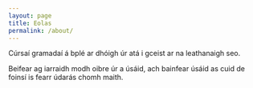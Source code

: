 ```yaml
---
layout: page
title: Eolas
permalink: /about/
---
```

Cúrsaí gramadaí á bplé ar dhóigh úr atá
i gceist ar na leathanaigh seo.

Beifear ag iarraidh modh oibre úr a úsáid, ach
bainfear úsáid as cuid de foinsí is fearr údarás
chomh maith.
